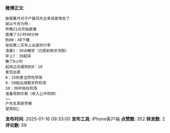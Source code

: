 **微博正文**: 
```
披星戴月对于户晨风先生来说是常态了
就以今天为例：
昨晚21点开始直播
直播了3小时40分钟
到00：40下播
收拾第二天早上出差的行李
凌晨1：30点睡觉（已提前刷牙洗脸）
早上7：30起床
睡了6小时
起床之后遛狗到8：10
拿包出差
8：25到麦当劳吃早饭
9：50抵达成都天府机场
10：30开始在机场
准备视频文案（收入公开视频）
……
户先生真是劳模
望周知🙏
```
**发布时间**: 2025-01-16 09:33:00
**发布工具**: iPhone客户端
**点赞数**: 352
**转发数**: 2
**评论数**: 59
